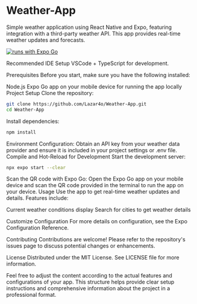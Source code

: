 # Weather-App
Simple weather application using React Native and Expo, featuring integration with a third-party weather API. This app provides real-time weather updates and forecasts.

[![runs with Expo Go](https://img.shields.io/badge/Runs%20with%20Expo%20Go-000.svg?style=flat-square&logo=EXPO&labelColor=f3f3f3&logoColor=000)](https://expo.dev/client)

Recommended IDE Setup
VSCode + TypeScript for development.

Prerequisites
Before you start, make sure you have the following installed:

Node.js
Expo Go app on your mobile device for running the app locally
Project Setup
Clone the repository:
```sh
git clone https://github.com/Lazar4o/Weather-App.git
cd Weather-App
```
Install dependencies:
```sh
npm install
```
Environment Configuration:
Obtain an API key from your weather data provider and ensure it is included in your project settings or .env file.
Compile and Hot-Reload for Development
Start the development server:
```sh
npx expo start --clear
```
Scan the QR code with Expo Go:
Open the Expo Go app on your mobile device and scan the QR code provided in the terminal to run the app on your device.
Usage
Use the app to get real-time weather updates and details. Features include:

Current weather conditions display
Search for cities to get weather details

Customize Configuration
For more details on configuration, see the Expo Configuration Reference.

Contributing
Contributions are welcome! Please refer to the repository's issues page to discuss potential changes or enhancements.

License
Distributed under the MIT License. See LICENSE file for more information.

Feel free to adjust the content according to the actual features and configurations of your app. This structure helps provide clear setup instructions and comprehensive information about the project in a professional format.
